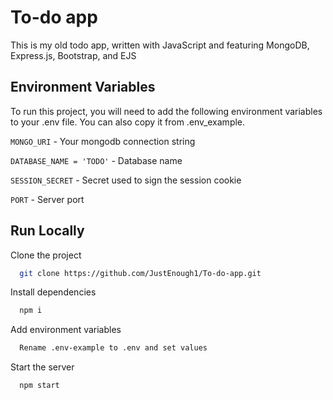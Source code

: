 # To-do app

This is my old todo app, written with JavaScript and featuring MongoDB, Express.js, Bootstrap, and EJS

## Environment Variables

To run this project, you will need to add the following environment variables to your .env file. You can also copy it from .env_example.

`MONGO_URI` - Your mongodb connection string

`DATABASE_NAME = 'TODO'` - Database name

`SESSION_SECRET` - Secret used to sign the session cookie

`PORT` - Server port

## Run Locally

Clone the project

```bash
  git clone https://github.com/JustEnough1/To-do-app.git
```

Install dependencies

```bash
  npm i
```

Add environment variables

```bash
  Rename .env-example to .env and set values
```

Start the server

```bash
  npm start
```
